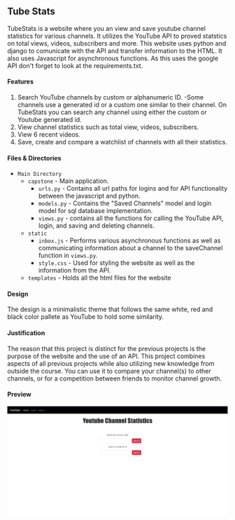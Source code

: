 ## Tube Stats

TubeStats is a website where you an view and save youtube channel statistics for various channels. It utilizes the YouTube API to proved statstics on total views, videos, subscribers and more. This website uses python and django to comunicate with the API and transfer information to the HTML. It also uses Javascript for asynchronous functions. As this uses the google API don't forget to look at the requirements.txt.

#### Features

1. Search YouTube channels by custom or alphanumeric ID.
   -Some channels use a generated id or a custom one similar to their channel. On TubeStats you can search any channel using either the custom or Youtube generated id.
2. View channel statistics such as total view, videos, subscribers.
3. View 6 recent videos.
4. Save, create and compare a watchlist of channels with all their statistics.

#### Files & Directories

- `Main Directory`
  - `capstone` - Main application.
    - `urls.py` - Contains all url paths for logins and for API functionality between the javascript and python.
    - `models.py` - Contains the "Saved Channels" model and login model for sql database implementation.
    - `views.py` - contains all the functions for calling the YouTube API, login, and saving and deleting channels.
  - `static`
    - `inbox.js` - Performs various asynchronous functions as well as communicating information about a channel to the saveChannel function in `views.py`.
    - `style.css` - Used for styling the website as well as the information from the API.
  - `templates` - Holds all the html files for the website

#### Design

The design is a minimalistic theme that follows the same white, red and black color pallete as YouTube to hold some similarity.

#### Justification

The reason that this project is distinct for the previous projects is the purpose of the website and the use of an API. This project combines aspects of all previous projects while also utilizing new knowledge from outside the course. You can use it to compare your channel(s) to other channels, or for a competition between friends to monitor channel growth.

#### Preview

![Preview](sample.png)
